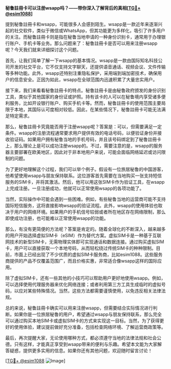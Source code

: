 **秘鲁註冊卡可以注册wsapp吗？——带你深入了解背后的真相[[TG💪+ @esim1088](https://t.me/s/esim1088)]**

提到秘鲁註冊卡和wsapp，可能很多人会感到陌生。wsapp是一款近年来逐渐兴起的社交软件，类似于微信或WhatsApp，但其功能更为多样化，吸引了许多用户的关注。而秘鲁註冊卡则是指在秘鲁当地申请的一种身份识别卡，通常用于办理银行账户、手机卡等业务。那么问题来了：秘鲁註冊卡是否可以用来注册wsapp呢？今天我们就来详细探讨这个问题。

首先，让我们简单了解一下wsapp的基本情况。wsapp是一款由国际知名科技公司开发的社交平台，它不仅支持文字聊天，还提供语音通话、视频会议、文件传输等多种功能。此外，wsapp还特别注重隐私保护，采用端到端加密技术，确保用户的信息安全。正因为如此，wsapp在全球范围内迅速积累了大量忠实用户。

接下来，我们来看看秘鲁註冊卡的特点。秘鲁註冊卡是由秘鲁政府颁发的身份识别工具，类似于其他国家的身份证或护照。持有该卡的人可以在秘鲁境内享受诸多便利服务，比如开设银行账户、购买手机卡等。然而，秘鲁註冊卡的使用范围主要局限于本地，其国际认可度相对较低。因此，在某些情况下，秘鲁註冊卡可能无法满足特定需求。

那么，秘鲁註冊卡究竟能否用于注册wsapp呢？答案是：可以，但需要满足一定条件。wsapp的注册流程通常要求用户提供有效的电话号码，以便验证身份并接收验证码。如果用户拥有秘鲁当地的手机号码，并且该号码绑定到了秘鲁註冊卡上，那么理论上是可以成功注册wsapp的。不过，需要注意的是，wsapp的服务器主要部署在欧美地区，因此对于非本地用户来说，可能会面临网络延迟或访问限制的问题。

为了更好地理解这个过程，我们可以举个例子。假设有一位旅居秘鲁的中国游客，他希望使用wsapp与朋友保持联系。这位游客首先需要在当地购买一张支持短信服务的SIM卡，并将其激活。然后，他可以用这张SIM卡作为验证工具，在wsapp上完成注册。一旦注册成功，他就可以正常使用wsapp的各项功能了。

当然，实际操作中可能会遇到一些困难。例如，有些秘鲁当地的运营商可能不支持国际短信服务，这将直接影响wsapp的验证流程。此外，wsapp的使用体验也取决于用户的网络环境。如果用户的手机信号较弱或者所在地区存在网络限制，那么即使成功注册，也可能难以正常使用wsapp的功能。

那么，有没有更简便的方法呢？答案是肯定的。随着全球化的不断深入，越来越多的用户开始选择虚拟SIM卡（eSIM）作为替代方案。虚拟SIM卡是一种基于互联网技术的新型SIM卡，无需物理实体即可实现通话和数据连接。通过购买虚拟SIM卡，用户可以直接获取一个本地号码，从而轻松绕过传统SIM卡的种种限制。目前，市面上已经出现了不少优质的虚拟SIM卡服务商，比如esim1088。这些服务商提供的产品不仅覆盖范围广，而且价格实惠，非常适合像wsapp这样的国际应用。

除了虚拟SIM卡，还有一些其他的小技巧可以帮助用户更好地使用wsapp。例如，可以选择使用代理服务器来优化网络连接；或者利用第三方工具生成临时的虚拟号码，以应对某些特殊情况。当然，这些方法都需要谨慎使用，以免违反相关法律法规。

总的来说，秘鲁註冊卡确实可以用来注册wsapp，但需要结合实际情况进行判断。如果你是一位旅居秘鲁的用户，希望通过wsapp与朋友保持联系，那么完全可以通过购买本地SIM卡或虚拟SIM卡的方式来实现这一目标。当然，为了获得更好的使用体验，建议提前做好充分准备，包括检查网络环境、了解运营商政策等。

最后，再次提醒大家，无论使用哪种方式，都必须遵守当地的法律法规和社会公德。只有这样，才能真正享受到wsapp带来的便利与乐趣。希望本文能为大家解答疑惑，提供更多实用的信息。如果你还有其他问题，欢迎随时留言讨论！

[[TG💪+ @esim1088](https://t.me/s/esim1088) ![Image](https://i.postimg.cc/4NQfJmqS/Snipaste-2025-05-13-00-14-12.png)]